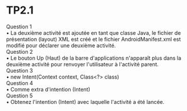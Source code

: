 # TP2.1
Question 1 <br/>
• La deuxième activité est ajoutée en tant que classe Java, le fichier de présentation
(layout) XML est créé et le fichier AndroidManifest.xml est modifié pour déclarer une
deuxième activité.<br/>
Question 2<br/>
• Le bouton Up (Haut) de la barre d'applications n'apparaît plus dans la deuxième activité pour renvoyer l'utilisateur à l'activité parent.<br/>
Question 3<br/>
• new Intent(Context context, Class<?> class)<br/>
Question 4<br/>
• Comme extra d'intention (Intent)<br/>
Question 5<br/>
• Obtenez l'intention (Intent) avec laquelle l'activité a été lancée.
